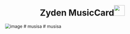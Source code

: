 <h1 align="center">Zyden MusicCard<img src="https://media.giphy.com/media/hvRJCLFzcasrR4ia7z/giphy.gif" width="35"></h1>

![image](https://github.com/Pappu100code/zydenmusiccard/assets/120780563/429861c3-9322-456a-afcc-fdaecce0d772)
#   m u s i s a  
 #   m u s i s a  
 